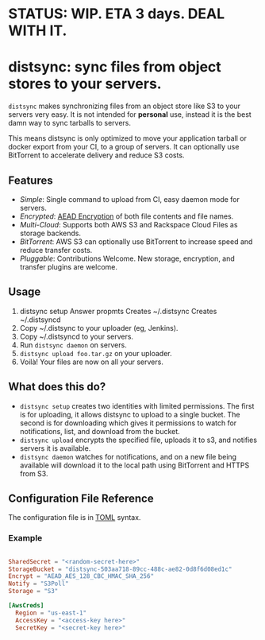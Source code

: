 # STATUS: WIP. ETA 3 days. DEAL WITH IT.

# distsync: sync files from object stores to your servers.

`distsync` makes synchronizing files from an object store like S3 to your servers very easy. It is not intended for __personal__ use, instead it is the best damn way to sync tarballs to servers.

This means distsync is only optimized to move your application tarball or docker export from your CI, to a group of servers.  It can optionally use BitTorrent to accelerate delivery and reduce S3 costs.  

## Features

* _Simple_: Single command to upload from CI, easy daemon mode for servers.
* _Encrypted_: [AEAD Encryption](https://github.com/codahale/etm) of both file contents and file names.
* _Multi-Cloud_: Supports both AWS S3 and Rackspace Cloud Files as storage backends.
* _BitTorrent_: AWS S3 can optionally use BitTorrent to increase speed and reduce transfer costs.
* _Pluggable_: Contributions Welcome. New storage, encryption, and transfer plugins are welcome.

## Usage

1. distsync setup
	Answer propmts
	Creates ~/.distsync
	Creates ~/.distsyncd
1. Copy ~/.distsync to your uploader (eg, Jenkins).
1. Copy ~/.distsyncd to your servers.
1. Run `distsync daemon` on servers.
1. `distsync upload foo.tar.gz` on your uploader.
1. Voilà! Your files are now on all your servers.


## What does this do?

* `distsync setup` creates two identities with limited permissions.  The first is for uploading, it allows distsync to upload to a single bucket.  The second is for downloading which gives it permissions to watch for notifications, list, and download from the bucket.
* `distsync upload` encrypts the specified file, uploads it to s3, and notifies servers it is available.
* `distsync daemon` watches for notifications, and on a new file being available will download it to the local path using BitTorrent and HTTPS from S3.


## Configuration File Reference

The configuration file is in [TOML](https://github.com/toml-lang/toml) syntax.

### Example

```toml

SharedSecret = "<random-secret-here>"
StorageBucket = "distsync-503aa718-89cc-488c-ae82-0d8f6d08ed1c"
Encrypt = "AEAD_AES_128_CBC_HMAC_SHA_256"
Notify = "S3Poll"
Storage = "S3"

[AwsCreds]
  Region = "us-east-1"
  AccessKey = "<access-key here>"
  SecretKey = "<secret-key here>"
```
